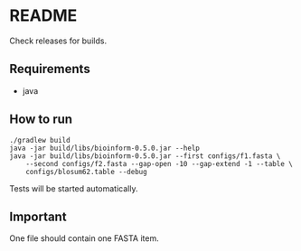 # README

Check releases for builds.

## Requirements

* java

## How to run

    ./gradlew build
    java -jar build/libs/bioinform-0.5.0.jar --help
    java -jar build/libs/bioinform-0.5.0.jar --first configs/f1.fasta \
        --second configs/f2.fasta --gap-open -10 --gap-extend -1 --table \ 
        configs/blosum62.table --debug
    
Tests will be started automatically.

## Important

One file should contain one FASTA item.
    